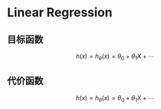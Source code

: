 # Linear Regression

## 目标函数
$$
    h(x) = h_\theta(x) = \theta_0 + \theta_1X + \cdots 
$$

## 代价函数
$$
    h(x) = h_\theta(x) = \theta_0 + \theta_1X + \cdots 
$$







